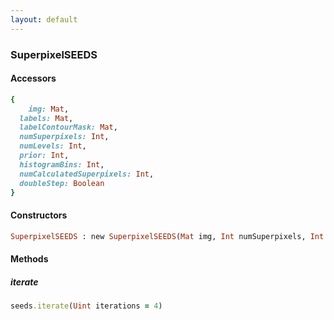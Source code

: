 ```yaml
---
layout: default
---
```


###  SuperpixelSEEDS

####  Accessors
``` ruby
{
	img: Mat,
  labels: Mat,
  labelContourMask: Mat,
  numSuperpixels: Int,
  numLevels: Int,
  prior: Int,
  histogramBins: Int,
  numCalculatedSuperpixels: Int,
  doubleStep: Boolean
}
```

<a name="constructors"></a>

####  Constructors
``` ruby
SuperpixelSEEDS : new SuperpixelSEEDS(Mat img, Int numSuperpixels, Int numLevels, Int prior = 2, Int histogramBins = 5, Boolean doubleStep = false)
```

####  Methods

<a name="iterate"></a>

#####  iterate
``` ruby
seeds.iterate(Uint iterations = 4)
```